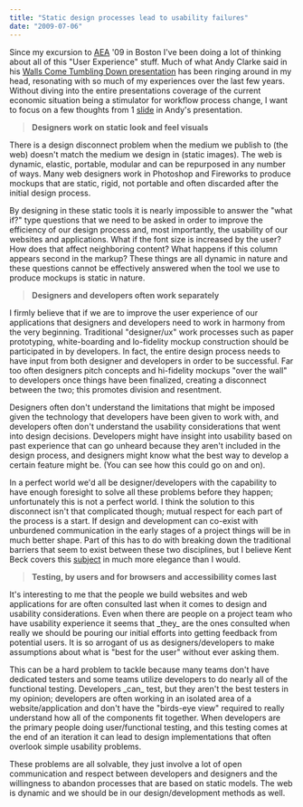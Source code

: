 ```yaml
---
title: "Static design processes lead to usability failures"
date: "2009-07-06"
---
```


Since my excursion to [AEA](https://www.aneventapart.com) '09 in Boston I've been doing a lot of thinking about all of this "User Experience" stuff. Much of what Andy Clarke said in his [Walls Come Tumbling Down presentation](https://www.forabeautifulweb.com/blog/about/walls_come_tumbling_down_presentation_slides_and_transcript/) has been ringing around in my head, resonating with so much of my experiences over the last few years. Without diving into the entire presentations coverage of the current economic situation being a stimulator for workflow process change, I want to focus on a few thoughts from 1 [slide](https://www.stuffandnonsense.co.uk/content/img/2009-06-26-020.jpg) in Andy's presentation.

> **Designers work on static look and feel visuals**

There is a design disconnect problem when the medium we publish to (the web) doesn't match the medium we design in (static images). The web is dynamic, elastic, portable, modular and can be repurposed in any number of ways. Many web designers work in Photoshop and Fireworks to produce mockups that are static, rigid, not portable and often discarded after the initial design process.

By designing in these static tools it is nearly impossible to answer the "what if?" type questions that we need to be asked in order to improve the efficiency of our design process and, most importantly, the usability of our websites and applications. What if the font size is increased by the user? How does that affect neighboring content? What happens if this column appears second in the markup? These things are all dynamic in nature and these questions cannot be effectively answered when the tool we use to produce mockups is static in nature.

> **Designers and developers often work separately**

I firmly believe that if we are to improve the user experience of our applications that designers and developers need to work in harmony from the very beginning. Traditional "designer/ux" work processes such as paper prototyping, white-boarding and lo-fidelity mockup construction should be participated in by developers. In fact, the entire design process needs to have input from both designer and developers in order to be successful. Far too often designers pitch concepts and hi-fidelity mockups "over the wall" to developers once things have been finalized, creating a disconnect between the two; this promotes division and resentment.

Designers often don't understand the limitations that might be imposed given the technology that developers have been given to work with, and developers often don't understand the usability considerations that went into design decisions. Developers might have insight into usability based on past experience that can go unheard because they aren't included in the design process, and designers might know what the best way to develop a certain feature might be. (You can see how this could go on and on).

In a perfect world we'd all be designer/developers with the capability to have enough foresight to solve all these problems before they happen; unfortunately this is not a perfect world. I think the solution to this disconnect isn't that complicated though; mutual respect for each part of the process is a start. If design and development can co-exist with unburdened communication in the early stages of a project things will be in much better shape. Part of this has to do with breaking down the traditional barriers that seem to exist between these two disciplines, but I believe Kent Beck covers this [subject](https://www.threeriversinstitute.org/blog/?p=205) in much more elegance than I would.

> **Testing, by users and for browsers and accessibility comes last**

It's interesting to me that the people we build websites and web applications for are often consulted last when it comes to design and usability considerations. Even when there are people on a project team who have usability experience it seems that \_they\_ are the ones consulted when really we should be pouring our initial efforts into getting feedback from potential users. It is so arrogant of us as designers/developers to make assumptions about what is "best for the user" without ever asking them.

This can be a hard problem to tackle because many teams don't have dedicated testers and some teams utilize developers to do nearly all of the functional testing. Developers \_can\_ test, but they aren't the best testers in my opinion; developers are often working in an isolated area of a website/application and don't have the "birds-eye view" required to really understand how all of the components fit together. When developers are the primary people doing user/functional testing, and this testing comes at the end of an iteration it can lead to design implementations that often overlook simple usability problems.

These problems are all solvable, they just involve a lot of open communication and respect between developers and designers and the willingness to abandon processes that are based on static models. The web is dynamic and we should be in our design/development methods as well.
